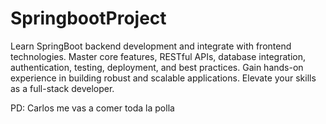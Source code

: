 # SpringbootProject
 Learn SpringBoot backend development and integrate with frontend technologies. Master core features, RESTful APIs, database integration, authentication, testing, deployment, and best practices. Gain hands-on experience in building robust and scalable applications. Elevate your skills as a full-stack developer.

PD: Carlos me vas a comer toda la polla
